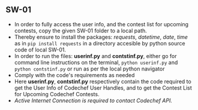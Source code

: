 <h2>SW-01</h2>
<ul>
<li/>In order to fully access the user info, and the contest list for upcoming contests, copy the given SW-01 folder to a local path.
<li/>Thereby ensure to install the packages: <em>requests</em>, <em>datetime</em>, <em>date</em>, <em>time</em> as in
<code>pip install requests</code> in a directory accesible by python source code of local SW-01.
<li/>In order to run the files: <strong>userinf.py</strong> and <strong>contstinf.py</strong>, either go for command line instructions on the terminal, 
<code>python userinf.py</code> and <code>python contstinf.py</code> or run as per the local python navigator
<li/>Comply with the code's requirements as needed
<li/>Here <strong>userinf.py</strong>, <strong>contstinf.py</strong> respectively contain the code required to get the User Info of Codechef User Handles, and to get the Contest List for Upcoming Codechef Contests.
<li/><i/>Active Internet Connection is required to contact Codechef API.
